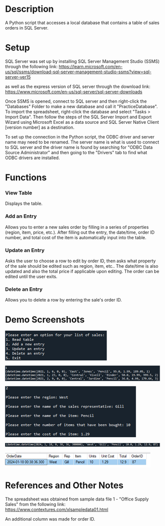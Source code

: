# Description
A Python script that accesses a local database that contains a table of sales orders in SQL Server.

# Setup

SQL Server was set up by installing SQL Server Management Studio (SSMS) through the following link: https://learn.microsoft.com/en-us/sql/ssms/download-sql-server-management-studio-ssms?view=sql-server-ver15

as well as the express version of SQL server through the download link: https://www.microsoft.com/en-us/sql-server/sql-server-downloads

Once SSMS is opened, connect to SQL server and then right-click the "Databases" Folder to make a new database and call it "PracticeDatabase". To import the spreadsheet, right-click the database and select "Tasks > Import Data". Then follow the steps of the SQL Server Import and Export Wizard using Microsoft Excel as a data source and SQL Server Native Client [version number] as a destination.

To set up the connection in the Python script, the ODBC driver and server name may need to be renamed. The server name is what is used to connect to SQL server and the driver name is found by searching for "ODBC Data Source Administrator" and then going to the "Drivers" tab to find what ODBC drivers are installed.

# Functions
### View Table

Displays the table.
### Add an Entry

Allows you to enter a new sales order by filling in a series of properties (region, item, price, etc.). After filling out the entry, the date/time, order ID number, and total cost of the item is automatically input into the table.

### Update an Entry

Asks the user to choose a row to edit by order ID, then asks what property of the sale should be edited such as region, item, etc.. The date/time is also updated and also the total price if applicable upon editing. The order can be edited until the user exits.

### Delete an Entry

Allows you to delete a row by entering the sale's order ID.

# Demo Screenshots
![List of options](DB_Options.png)

![Last 3 entries in the table from the original spreadsheet](DB_View.png)

![Asking the user for properties of the sale](DB_Add.png)

![Screenshot of the newly added sale](DB_See_New_Entry.png)

![Viewing the newly added sale in SQL Server](DB_SQL_Server_View.png)

# References and Other Notes
The spreadsheet was obtained from sample data file 1 - "Office Supply Sales" from the following link: https://www.contextures.com/xlsampledata01.html

An additional column was made for order ID.